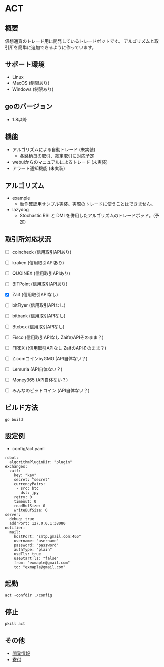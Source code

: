 # ACT

## 概要

仮想通貨のトレード用に開発しているトレードボットです。
アルゴリズムと取引所を簡単に追加できるように作っています。

## サポート環境

 - Linux
 - MacOS (制限あり)
 - Windows (制限あり)

## goのバージョン

 - 1.8以降

## 機能

 - アルゴリズムによる自動トレード (未実装)
   - 各銘柄毎の取引、裁定取引に対応予定
 - webuiからのマニュアルによるトレード (未実装)
 - アラート通知機能 (未実装)

## アルゴリズム

 - example 
   - 動作確認用サンプル実装。実際のトレードに使うことはできません。
 - lazydog
   - Stochastic RSI と DMI を併用したアルゴリズムのトレードボッド。(予定)

## 取引所対応状況

  - [ ] coincheck (信用取引APIあり)  
  - [ ] kraken (信用取引APIあり)
  - [ ] QUOINEX (信用取引APIあり)
  - [ ] BITPoint (信用取引APIあり)
  - [x] Zaif (信用取引APIなし)
  - [ ] bitFlyer (信用取引APIなし)
  - [ ] bitbank (信用取引APIなし)
  - [ ] Btcbox (信用取引APIなし)
  - [ ] Fisco (信用取引APIなし ZaifのAPIそのまま？)
  - [ ] FIREX ((信用取引APIなし ZaifのAPIそのまま？)
  - [ ] Z.comコインbyGMO (API自体ない？)
  - [ ] Lemuria (API自体ない？)
  - [ ] Money365 (API自体ない？)
  - [ ] みんなのビットコイン (API自体ない？)


## ビルド方法

```
go build
```

## 設定例
 - config/act.yaml

```
robot:
  algorithmPluginDir: "plugin"
exchanges:
  zaif:
    key: "key"
    secret: "secret"
    currencyPairs:
     - src: btc
       dst: jpy
    retry: 0
    timeout: 0
    readBufSize: 0
    writeBufSize: 0
server:
  debug: true
  addrPort: 127.0.0.1:38080
notifier:
  mail:
    hostPort: "smtp.gmail.com:465"
    username: "username"
    password: "password"
    authType: "plain"
    useTls: true
    useStartTls: "false"
    from: "exmaple@gmail.com"
    to: "exmaple@gmail.com"
```

## 起動

```
act -confdir ./config
```

## 停止

```
pkill act
```

## その他

  - [開発情報](/docs/DEVELOP.md)
  - [寄付](/docs/DONATION.md)
